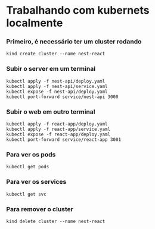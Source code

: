 # Trabalhando com kubernets localmente

### Primeiro, é necessário ter um cluster rodando
`kind create cluster --name nest-react`


### Subir o server em um terminal
```
kubectl apply -f nest-api/deploy.yaml
kubectl apply -f nest-api/service.yaml
kubectl expose -f nest-api/deploy.yaml
kubectl port-forward service/nest-api 3000
```

### Subir o web em outro terminal
```
kubectl apply -f react-app/deploy.yaml
kubectl apply -f react-app/service.yaml
kubectl expose -f react-app/deploy.yaml
kubectl port-forward service/react-app 3001
```

### Para ver os pods
`kubectl get pods`

### Para ver os services
`kubectl get svc`

### Para remover o cluster
`kind delete cluster --name nest-react`